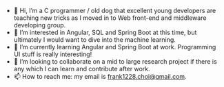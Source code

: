 - 👋 Hi, I’m a C programmer / old dog that excellent young developers are teaching new tricks as I moved in to Web front-end and middleware developing group.
- 👀 I’m interested in Angular, SQL and Spring Boot at this time, but ultimately I would want to dive into the machine learning.
- 🌱 I’m currently learning Angular and Spring Boot at work.  Programming UI stuff is really interesting!
- 💞️ I’m looking to collaborate on a mid to large research project if there is any which I can learn and contribute after work.
- 📫 How to reach me: my email is frank1228.choi@gmail.com.

<!---
maenggoo/maenggoo is a ✨ special ✨ repository because its `README.md` (this file) appears on your GitHub profile.
You can click the Preview link to take a look at your changes.
--->
